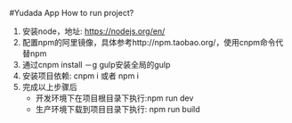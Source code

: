 #Yudada App
How to run project?

1. 安装node，地址: https://nodejs.org/en/
2. 配置npm的阿里镜像，具体参考http://npm.taobao.org/，使用cnpm命令代替npm
3. 通过cnpm install －g gulp安装全局的gulp
4. 安装项目依赖: cnpm i 或者 npm i
5. 完成以上步骤后
    * 开发环境下在项目根目录下执行:npm run dev
    * 生产环境下载到项目目录下执行: npm run build


